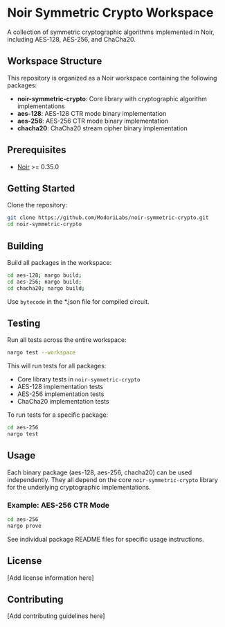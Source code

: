 # Noir Symmetric Crypto Workspace

A collection of symmetric cryptographic algorithms implemented in Noir, including AES-128, AES-256, and ChaCha20.

## Workspace Structure

This repository is organized as a Noir workspace containing the following packages:

- **noir-symmetric-crypto**: Core library with cryptographic algorithm implementations
- **aes-128**: AES-128 CTR mode binary implementation
- **aes-256**: AES-256 CTR mode binary implementation  
- **chacha20**: ChaCha20 stream cipher binary implementation

## Prerequisites

- [Noir](https://noir-lang.org/docs/getting_started/installation) >= 0.35.0

## Getting Started

Clone the repository:
```bash
git clone https://github.com/ModoriLabs/noir-symmetric-crypto.git
cd noir-symmetric-crypto
```

## Building

Build all packages in the workspace:
```bash
cd aes-128; nargo build;
cd aes-256; nargo build;
cd chacha20; nargo build;
```
Use `bytecode` in the *.json file for compiled circuit.

## Testing

Run all tests across the entire workspace:
```bash
nargo test --workspace
```

This will run tests for all packages:
- Core library tests in `noir-symmetric-crypto`
- AES-128 implementation tests
- AES-256 implementation tests
- ChaCha20 implementation tests

To run tests for a specific package:
```bash
cd aes-256
nargo test
```

## Usage

Each binary package (aes-128, aes-256, chacha20) can be used independently. They all depend on the core `noir-symmetric-crypto` library for the underlying cryptographic implementations.

### Example: AES-256 CTR Mode

```bash
cd aes-256
nargo prove
```

See individual package README files for specific usage instructions.

## License

[Add license information here]

## Contributing

[Add contributing guidelines here]
